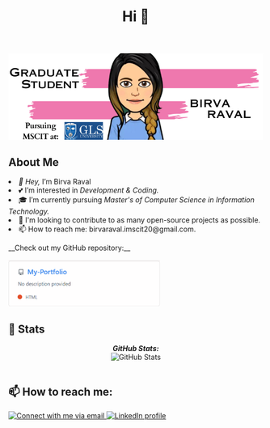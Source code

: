 <!DOCTYPE html>
<html>
<head>
    
</head>
<body>
    <header>
        <h1>Hi 👋</h1>
    </header>
    <center>
        <img src="https://github.com/BirvaRaval/BirvaRaval/blob/main/birva.png?raw=true" alt="Birva Raval">
    </center>
    <h2>About Me</h2>
<!--  <p>
        <a href="https://github.com/BirvaRaval">
            <img src="https://visitor-badge.laobi.icu/badge?page_id=BirvaRaval.BirvaRaval" alt="Visitors" >
        </a>
        <a href="https://github.com/BirvaRaval?tab=followers">
            <img src="https://img.shields.io/github/followers/BirvaRaval.svg?style=social&label=Follow" alt="GitHub Followers" >
        </a>
    </p>-->
    <p><li><i>👋 Hey,</i> I’m Birva Raval<br> </li>
        <li>💕 I’m interested in <i>Development & Coding.</i><br></li>
        <li>🎓 I’m currently pursuing <i>Master's of Computer Science in Information Technology.</i><br></li>
        <li>🎯 I'm looking to contribute to as many open-source projects as possible.<br></li>
        <li>📫 How to reach me:</i> birvaraval.imscit20@gmail.com.</i><br></li>
    </p>
    <p>
        __Check out my GitHub repository:__
        <br> <br>
        <a href="https://github.com/BirvaRaval/My-Portfolio.git">
            <img src="https://github.com/BirvaRaval/BirvaRaval/blob/main/repo1.png?raw=true" alt="GitHub Stats" width="300px" />
        </a>
    </p>
    <h2>👀 Stats</h2>
      <div>
        <p align="center">
          <b><em>GitHub Stats:</em></b> <br/>
        <img src="https://github-readme-streak-stats.herokuapp.com/?user=BirvaRaval" alt="GitHub Stats" /> <br/><br/>
      </div>  
    <h2>📫 How to reach me:</h2>
    <a href="mailto:birvaraval.imscit20@gmail.com">
        <img src="https://img.shields.io/badge/Gmail-D14836?style=for-the-badge&logo=gmail&logoColor=white" alt="Connect with me via email">
    </a>
    <a href="https://www.linkedin.com/in/birva-raval-2250a8211/?lipi=urn%3Ali%3Apage%3Ad_flagship3_feed%3Bv%2FAbncjjTfmSYp%2Fi8ZJmvw%3D%3D">
        <img src="https://img.shields.io/badge/LinkedIn-0077B5?style=for-the-badge&logo=linkedin&logoColor=white" alt="LinkedIn profile">
    </a>
</body>
</html>
